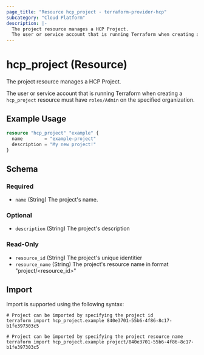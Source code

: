 ```yaml
---
page_title: "Resource hcp_project - terraform-provider-hcp"
subcategory: "Cloud Platform"
description: |-
  The project resource manages a HCP Project.
  The user or service account that is running Terraform when creating a hcp_project resource must have roles/Admin on the specified organization.
---
```


# hcp_project (Resource)

The project resource manages a HCP Project.

The user or service account that is running Terraform when creating a `hcp_project` resource must have `roles/Admin` on the specified organization.

## Example Usage

```terraform
resource "hcp_project" "example" {
  name        = "example-project"
  description = "My new project!"
}
```

<!-- schema generated by tfplugindocs -->
## Schema

### Required

- `name` (String) The project's name.

### Optional

- `description` (String) The project's description

### Read-Only

- `resource_id` (String) The project's unique identitier
- `resource_name` (String) The project's resource name in format "project/<resource_id>"

## Import

Import is supported using the following syntax:

```shell
# Project can be imported by specifying the project id
terraform import hcp_project.example 840e3701-55b6-4f86-8c17-b1fe397303c5

# Project can be imported by specifying the project resource name
terraform import hcp_project.example project/840e3701-55b6-4f86-8c17-b1fe397303c5
```
